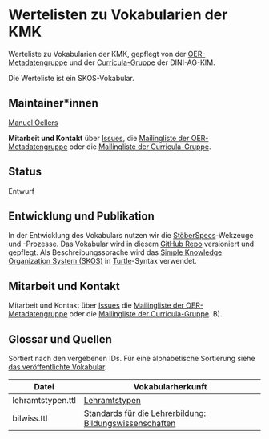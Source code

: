 # Wertelisten zu Vokabularien der KMK

Werteliste zu Vokabularien der KMK, gepflegt von der [OER-Metadatengruppe](https://wiki.dnb.de/x/IQ30B) und der [Curricula-Gruppe](https://wiki.dnb.de/display/DINIAGKIM/Curricula-Gruppe) der DINI-AG-KIM.

Die Werteliste ist ein SKOS-Vokabular.

## Maintainer\*innen

[Manuel Oellers](https://github.com/oellers)

**Mitarbeit und Kontakt** über [Issues](https://github.com/dini-ag-kim/kmk-vocabs/issues), die [Mailingliste der OER-Metadatengruppe](https://lists.dnb.de/mailman/listinfo/dini-ag-kim-oer) oder die [Mailingliste der Curricula-Gruppe](https://lists.dnb.de/mailman/listinfo/dini-ag-kim-curricula).

## Status
Entwurf

## Entwicklung und Publikation
In der Entwicklung des Vokabulars nutzen wir die [StöberSpecs](https://w3id.org/kim/stoeberspecs/)-Wekzeuge und -Prozesse. Das Vokabular wird in diesem [GitHub Repo](https://github.com/dini-ag-kim/kmk-vocabs) versioniert und gepflegt. Als Beschreibungssprache wird das [Simple Knowledge Organization System (SKOS)](https://www.w3.org/2004/02/skos/) in [Turtle](https://www.w3.org/TR/turtle/)-Syntax verwendet.

## Mitarbeit und Kontakt
Mitarbeit und Kontakt über [Issues](https://github.com/dini-ag-kim/kmk-vocabs/issues) die [Mailingliste der OER-Metadatengruppe](https://lists.dnb.de/mailman/listinfo/dini-ag-kim-oer) oder die [Mailingliste der Curricula-Gruppe](https://lists.dnb.de/mailman/listinfo/dini-ag-kim-curricula).
B).

## Glossar und Quellen

Sortiert nach den vergebenen IDs. Für eine alphabetische Sortierung siehe [das veröffentlichte Vokabular](https://skohub.io/dini-ag-kim/schulfaecher/heads/main/w3id.org/kim/schulfaecher/).

| Datei               | Vokabularherkunft   |
|-------------------  | ----------------------- |                
|  lehramtstypen.ttl  | [Lehramtstypen](https://www.kmk.org/themen/allgemeinbildende-schulen/lehrkraefte/anerkennung-der-abschluesse.html) |
|  bilwiss.ttl        | [Standards für die Lehrerbildung: Bildungswissenschaften](https://www.kmk.org/themen/allgemeinbildende-schulen/lehrkraefte/lehrerbildung.html) |